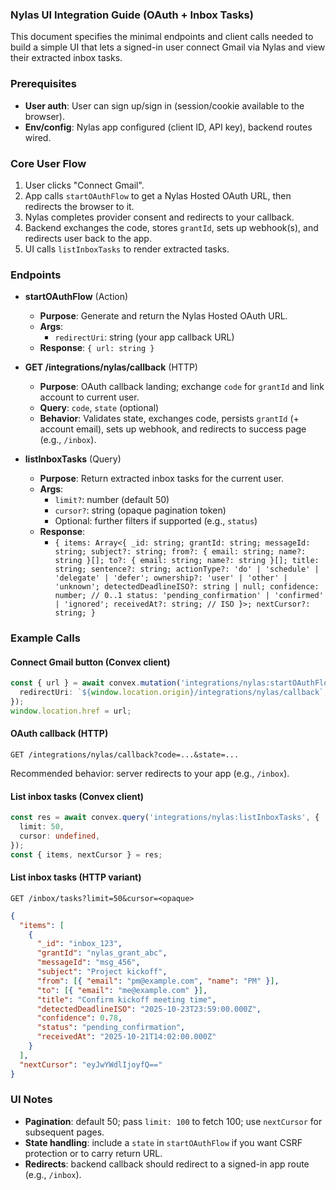 ### Nylas UI Integration Guide (OAuth + Inbox Tasks)

This document specifies the minimal endpoints and client calls needed to build a simple UI that lets a signed-in user connect Gmail via Nylas and view their extracted inbox tasks.

### Prerequisites

- **User auth**: User can sign up/sign in (session/cookie available to the browser).
- **Env/config**: Nylas app configured (client ID, API key), backend routes wired.

### Core User Flow

1) User clicks "Connect Gmail".
2) App calls `startOAuthFlow` to get a Nylas Hosted OAuth URL, then redirects the browser to it.
3) Nylas completes provider consent and redirects to your callback.
4) Backend exchanges the code, stores `grantId`, sets up webhook(s), and redirects user back to the app.
5) UI calls `listInboxTasks` to render extracted tasks.

### Endpoints

- **startOAuthFlow** (Action)
  - **Purpose**: Generate and return the Nylas Hosted OAuth URL.
  - **Args**:
    - `redirectUri`: string (your app callback URL)
  - **Response**: `{ url: string }`

- **GET /integrations/nylas/callback** (HTTP)
  - **Purpose**: OAuth callback landing; exchange `code` for `grantId` and link account to current user.
  - **Query**: `code`, `state` (optional)
  - **Behavior**: Validates state, exchanges code, persists `grantId` (+ account email), sets up webhook, and redirects to success page (e.g., `/inbox`).

- **listInboxTasks** (Query)
  - **Purpose**: Return extracted inbox tasks for the current user.
  - **Args**:
    - `limit?`: number (default 50)
    - `cursor?`: string (opaque pagination token)
    - Optional: further filters if supported (e.g., `status`)
  - **Response**:
    - `{
        items: Array<{
          _id: string;
          grantId: string;
          messageId: string;
          subject?: string;
          from?: { email: string; name?: string }[];
          to?: { email: string; name?: string }[];
          title: string;
          sentence?: string;
          actionType?: 'do' | 'schedule' | 'delegate' | 'defer';
          ownership?: 'user' | 'other' | 'unknown';
          detectedDeadlineISO?: string | null;
          confidence: number; // 0..1
          status: 'pending_confirmation' | 'confirmed' | 'ignored';
          receivedAt?: string; // ISO
        }>;
        nextCursor?: string;
      }`

### Example Calls

#### Connect Gmail button (Convex client)

```typescript
const { url } = await convex.mutation('integrations/nylas:startOAuthFlow', {
  redirectUri: `${window.location.origin}/integrations/nylas/callback`,
});
window.location.href = url;
```

#### OAuth callback (HTTP)

```http
GET /integrations/nylas/callback?code=...&state=...
```

Recommended behavior: server redirects to your app (e.g., `/inbox`).

#### List inbox tasks (Convex client)

```typescript
const res = await convex.query('integrations/nylas:listInboxTasks', {
  limit: 50,
  cursor: undefined,
});
const { items, nextCursor } = res;
```

#### List inbox tasks (HTTP variant)

```http
GET /inbox/tasks?limit=50&cursor=<opaque>
```

```json
{
  "items": [
    {
      "_id": "inbox_123",
      "grantId": "nylas_grant_abc",
      "messageId": "msg_456",
      "subject": "Project kickoff",
      "from": [{ "email": "pm@example.com", "name": "PM" }],
      "to": [{ "email": "me@example.com" }],
      "title": "Confirm kickoff meeting time",
      "detectedDeadlineISO": "2025-10-23T23:59:00.000Z",
      "confidence": 0.78,
      "status": "pending_confirmation",
      "receivedAt": "2025-10-21T14:02:00.000Z"
    }
  ],
  "nextCursor": "eyJwYWdlIjoyfQ=="
}
```

### UI Notes

- **Pagination**: default 50; pass `limit: 100` to fetch 100; use `nextCursor` for subsequent pages.
- **State handling**: include a `state` in `startOAuthFlow` if you want CSRF protection or to carry return URL.
- **Redirects**: backend callback should redirect to a signed-in app route (e.g., `/inbox`).


